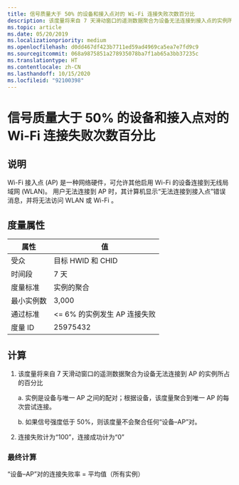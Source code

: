 ```yaml
---
title: 信号质量大于 50% 的设备和接入点对的 Wi-Fi 连接失败次数百分比
description: 该度量将来自 7 天滑动窗口的遥测数据聚合为设备无法连接到接入点的实例所占的百分比
ms.topic: article
ms.date: 05/20/2019
ms.localizationpriority: medium
ms.openlocfilehash: d0dd467df423b7711ed59ad4969ca5ea7e7fd9c9
ms.sourcegitcommit: 068a9875851a278935078ba7f1ab65a3bb37235c
ms.translationtype: HT
ms.contentlocale: zh-CN
ms.lasthandoff: 10/15/2020
ms.locfileid: "92100398"
---
```

# <a name="percent-of-wi-fi-connection-failures-from-devices-and-access-point-pairs-that-have-greater-than-50-percent-signal-quality"></a>信号质量大于 50% 的设备和接入点对的 Wi-Fi 连接失败次数百分比 

## <a name="description"></a>说明

Wi-Fi 接入点 (AP) 是一种网络硬件，可允许其他启用 Wi-Fi 的设备连接到无线局域网 (WLAN)。 用户无法连接到 AP 时，其计算机显示“无法连接到接入点”错误消息，并将无法访问 WLAN 或 Wi-Fi  。

## <a name="measure-attributes"></a>度量属性

|属性|值|
|----|----|
|受众 |目标 HWID 和 CHID|
|时间段 |7 天|
|度量标准 |实例的聚合 |
|最小实例数 |3,000|
|通过标准 |<= 6% 的实例发生 AP 连接失败 |
|度量 ID |25975432|

## <a name="calculation"></a>计算

1. 该度量将来自 7 天滑动窗口的遥测数据聚合为设备无法连接到 AP 的实例所占的百分比 

   a. 实例是设备与唯一 AP 之间的配对；根据设备，该度量聚合到唯一 AP 的每次尝试连接。

   b. 如果信号强度低于 50%，则该度量不会聚合任何“设备–AP”对。

2. 连接失败计为“100”，连接成功计为“0”

### <a name="final-calculation"></a>最终计算

“设备–AP”对的连接失败率 = 平均值（所有实例） 
